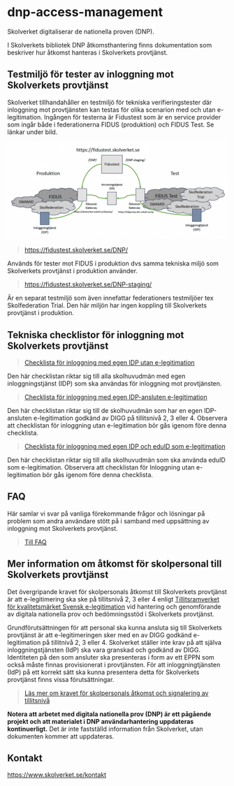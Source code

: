 # dnp-access-management
Skolverket digitaliserar de nationella proven (DNP).

I Skolverkets bibliotek DNP åtkomsthantering finns dokumentation som
beskriver hur åtkomst hanteras i Skolverkets provtjänst.

## Testmiljö för tester av inloggning mot Skolverkets provtjänst

Skolverket tillhandahåller en testmiljö för tekniska verifieringstester där inloggning mot provtjänsten kan testas för olika scenarion med och utan e-legitimation. Ingången för testerna är Fidustest som är en service provider som ingår både i federationerna FIDUS (produktion) och FIDUS Test. Se länkar under bild.

![Testmiljö](images/fidustest.png)

>https://fidustest.skolverket.se/DNP/

Används för tester mot FIDUS i produktion dvs samma tekniska miljö som Skolverkets provtjänst i produktion använder.

>https://fidustest.skolverket.se/DNP-staging/

Är en separat testmiljö som även innefattar federationers testmiljöer tex Skolfederation Trial. Den här miljön har ingen koppling till Skolverkets provtjänst i produktion.

## Tekniska checklistor för inloggning mot Skolverkets provtjänst

>[Checklista för inloggning med egen IDP utan e-legitimation](checklists/Inloggning%20med%20egen%20IDP%20utan%20e-legitimation.md)

Den här checklistan riktar sig till alla skolhuvudmän med egen inloggningstjänst (IDP) som ska
användas för inloggning mot provtjänsten.

>[Checklista för inloggning med egen IDP-ansluten e-legitimation](checklists/Inloggning%20med%20egen%20IDP-ansluten%20e-legitimation.md)

Den här checklistan riktar sig till de skolhuvudmän som har en egen IDP-ansluten e-legitimation
godkänd av DIGG på tillitsnivå 2, 3 eller 4. Observera att checklistan för inloggning utan e-legitimation bör gås igenom före denna checklista.

>[Checklista för inloggning med egen IDP och eduID som e-legitimation](checklists/Inloggning%20med%20egen%20IDP%20och%20eduID%20som%20e-legitimation.md)

Den här checklistan riktar sig till alla skolhuvudmän som ska använda eduID som e-legitimation. Observera att checklistan för Inloggning utan e-legitimation bör gås igenom före denna checklista.

## FAQ
Här samlar vi svar på vanliga förekommande frågor och lösningar på problem som andra användare stött på i samband med uppsättning av inloggning mot Skolverkets provtjänst.
>[Till FAQ](./docs/FAQ.md)


## Mer information om åtkomst för skolpersonal till Skolverkets provtjänst 
Det övergripande kravet för skolpersonals åtkomst till Skolverkets provtjänst
är att e-legitimering ska ske på tillitsnivå 2, 3 eller 4 enligt
[Tillitsramverket för kvalitetsmärket Svensk e-legitimation](https://www.digg.se/digitala-tjanster/e-legitimering/tillitsnivaer-for-e-legitimering/tillitsramverk-for-svensk-e-legitimation) vid hantering och genomförande av digitala nationella prov och bedömningsstöd i Skolverkets provtjänst.

Grundförutsättningen för att personal ska kunna ansluta sig till Skolverkets provtjänst är att e-legitimeringen sker med en av DIGG godkänd e-legitimation på tillitnivå 2, 3 eller 4. Skolverket ställer inte krav på att själva inloggningstjänsten (IdP) ska vara granskad och godkänd av DIGG. Identiteten på den som ansluter ska presenteras i form av ett EPPN som också måste finnas provisionerat i provtjänsten. För att inloggningtjänsten (IdP) på ett korrekt sätt ska kunna presentera detta för Skolverkets provtjänst finns vissa förutsättningar.


>[Läs mer om kravet för skolpersonals åtkomst och signalering av tillitsnivå](docs/Signalering%20av%20tillitsnivå%20till%20Skolverkets%20provtjänst%20vid%20inloggning%20med%20e-legitimation.pdf)

**Notera att arbetet med digitala nationella prov (DNP) är ett pågående projekt och att
materialet i DNP användarhantering uppdateras kontinuerligt.** Det är inte fastställd
information från Skolverket, utan dokumenten kommer att uppdateras.

## Kontakt
https://www.skolverket.se/kontakt
